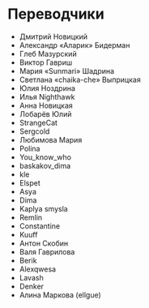 # Переводчики

* Дмитрий Новицкий
* Александр «Аларик» Бидерман
* Глеб Мазурский
* Виктор Гавриш
* Мария «Sunmari» Шадрина
* Светлана «chaika-che» Выприцкая
* Юлия Ноздрина
* Илья Nighthawk
* Анна Новицкая
* Лобарёв Юлий
* StrangeCat
* Sergcold
* Любимова Мария
* Polina
* You\_know\_who
* baskakov\_dima
* kle
* Elspet
* Asya
* Dima
* Kaplya smysla
* Remlin
* Constantine
* Kuuff
* Антон Скобин
* Валя Гаврилова
* Berik
* Alexqwesa
* Lavash
* Denker
* Алина Маркова \(ellgue\)

